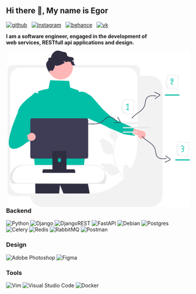 ## Hi there 👋, My name is Egor

[<img src='https://cdn.jsdelivr.net/npm/simple-icons@3.0.1/icons/github.svg' alt='github' height='20'>](https://github.com/sogorich)&nbsp;&nbsp;&nbsp;[<img src='https://cdn.jsdelivr.net/npm/simple-icons@3.0.1/icons/instagram.svg' alt='instagram' height='20'>](https://www.instagram.com/sogorich/)&nbsp;&nbsp;&nbsp;[<img src='https://cdn.jsdelivr.net/npm/simple-icons@3.0.1/icons/behance.svg' alt='behance' height='20'>](https://behance.net/sogorich)&nbsp;&nbsp;&nbsp;[<img src='https://cdn.jsdelivr.net/npm/simple-icons@3.0.1/icons/vk.svg' alt='vk' height='20'>](https://vk.com/sogorich)

<strong> I am a software engineer, engaged in the development of <br />web services, RESTfull api applications and design.</strong> 

<img src="https://github.com/sogorich/sogorich/raw/master/developer.svg" width="500" align="right">

### Backend
![Python](https://img.shields.io/badge/python-3670A0?style=for-the-badge&logo=python&logoColor=ffdd54)
![Django](https://img.shields.io/badge/django-%23092E20.svg?style=for-the-badge&logo=django&logoColor=white)
![DjangoREST](https://img.shields.io/badge/DJANGO-REST-ff1709?style=for-the-badge&logo=django&logoColor=white&color=ff1709&labelColor=gray)
![FastAPI](https://img.shields.io/badge/FastAPI-005571?style=for-the-badge&logo=fastapi)
![Debian](https://img.shields.io/badge/Debian-D70A53?style=for-the-badge&logo=debian&logoColor=white)
![Postgres](https://img.shields.io/badge/postgres-%23316192.svg?style=for-the-badge&logo=postgresql&logoColor=white)
![Celery](https://img.shields.io/badge/Celery-9bbd4b?style=for-the-badge&logo=celery&logoColor=white)
![Redis](https://img.shields.io/badge/redis-%23DD0031.svg?style=for-the-badge&logo=redis&logoColor=white)
![RabbitMQ](https://img.shields.io/badge/Rabbitmq-FF6600?style=for-the-badge&logo=rabbitmq&logoColor=white)
![Postman](https://img.shields.io/badge/Postman-FF6C37?style=for-the-badge&logo=postman&logoColor=white)  

### Design
![Adobe Photoshop](https://img.shields.io/badge/adobe%20photoshop-%2331A8FF.svg?style=for-the-badge&logo=adobe%20photoshop&logoColor=white)
![Figma](https://img.shields.io/badge/figma-%23F24E1E.svg?style=for-the-badge&logo=figma&logoColor=white)

### Tools
![Vim](https://img.shields.io/badge/VIM-%2311AB00.svg?style=for-the-badge&logo=vim&logoColor=white)
![Visual Studio Code](https://img.shields.io/badge/Visual%20Studio%20Code-0078d7.svg?style=for-the-badge&logo=visual-studio-code&logoColor=white)
![Docker](https://img.shields.io/badge/docker-%230db7ed.svg?style=for-the-badge&logo=docker&logoColor=white)
